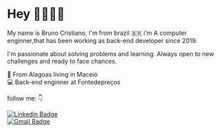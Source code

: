 # Hey 👋👨🏻‍💻

My name is Bruno Cristiano, I'm from brazil 🇧🇷 i'm A computer enginner,that has been working as back-end developer since 2019.

I'm passionate about solving problems and learning. Always open to new challenges and ready to face chances.

📍 From Alagoas living in Maceió </br>
💻 Back-end enginner at Fontedepreços

follow me: 👇


[![Linkedin Badge](https://img.shields.io/badge/-Bruno%20Cristiano-000000?style=flat-square&logo=Linkedin&logoColor=white&link=https://www.linkedin.com/in/brunocristianods/)](https://www.linkedin.com/in/brunocristianods/) </br>
[![Gmail Badge](https://img.shields.io/badge/-brunocristianocontato@gmail.com-000000?style=flat-square&logo=Gmail&logoColor=white&link=mailto:brunocristianocontato@gmail.com)](mailto:brunocristianocontato@gmail.com)

